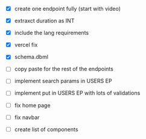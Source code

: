 - [x] create one endpoint fully (start with video) 
- [x] extraxct duration as INT 
- [x] include the lang requirements
- [x] vercel fix
- [x] schema.dbml 
- [ ] copy paste for the rest of the endpoints
- [ ] implement search params in USERS EP
- [ ] implement put in USERS EP with lots of validations
- [ ] fix home page 
- [ ] fix navbar 
- [ ] create list of components


